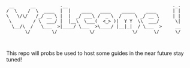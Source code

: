 ```
 __      __         .__                                       ._. 
/  \    /  \  ____  |  |    ____   ____    _____    ____      | | 
\   \/\/   /_/ __ \ |  |  _/ ___\ /  _ \  /     \ _/ __ \     | | 
 \        / \  ___/ |  |__\  \___(  <_> )|  Y Y  \\  ___/      \| 
  \__/\  /   \___  >|____/ \___  >\____/ |__|_|  / \___  >     __ 
       \/        \/            \/              \/      \/      \/ 
                                                                  


```

This repo will probs be used to host some guides in the near future stay tuned!
